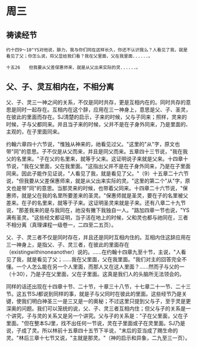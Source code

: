 # 周三

## 祷读经节
```
约十四9～10"YS对他说，腓力，我与你们同在这样长久，你还不认识我么？人看见了我，就是看见了父；你怎么说，将父显给我们看？我在父里面，父在我里面......。

十五26　　但我要从父差保惠师来，就是从父出来实际的灵......。
```

## 父、子、灵互相内在，不相分离

父、子、灵三一神之间的关系，不仅是同时共存，更是互相内在的。同时共存的意思是同时一起存在。互相内在这个辞，应用在三一神身上，意思是父、子、圣灵，在彼此的里面而存在。SJ清楚的启示，子来的时候，父与子同来；照样，灵来的时候，子与父都同来。并且当子来的时候，父并不是在子身外同来，乃是里面的、主观的，在子里面同来。

约翰六章四十六节说，"惟独从神来的，祂看见过父。"这里的"从"字，原文也带"同"的意思。子不仅是从父而来，并且是同父而来。五章四十三节说，"我在我父的名里来。"子在父的名里来，就等于父来。这证明说子来就是父来。十四章十节说，"我在父里面，父在我里面。"这指出父并不是在子身外同来，乃是在子里面同来。因此子能作见证说，"人看见了我，就是看见了父。"（9）十五章二十六节说，"但我要从父差保惠师来，就是从父出来实际的灵。"这里的第二个"从"字，原文也是带"同"的意思。当那灵来的时候，也带着父同来。十四章二十六节说，"保惠师，就是父在我的名里所要差来的圣灵。"保惠师就是圣灵，要在子的名里被父差来。在子的名里来，就等于子来。这证明圣灵来就是子来。还有八章二十九节说，"那差我来的是与我同在，祂没有撇下我独自一人。"路加四章一节也说，"YS满有圣灵。"这些经文都证明，当子活在地上的时候，父和灵也都与祂同在，三者不相分离（真理课程一级卷一，二四至二五页）。

父、子、灵三者不仅是同时存在，并且还是同时互相内住的。互相内住这辞应用在三一神身上，是指父、子、灵三者，在彼此的里面存在（existingwithinoneanother）说的。......在约翰十四章九至十节，主说，"人看见了我，就是看见了父；......我在父里面，父在我里面。"我们对主的回答完全不懂。一个人怎么能在另一个人里面，而那人又在这人里面？......然而子与父的一（十30），乃是子在父里面，父在子里面。这真是我们人的头脑所无法领会的。

同样的话还出现在十四章十节、二十节，十章三十八节，十七章二十一节、二十三节。这五节SJ都说到同样的事，就是子与父同时在彼此的里面。这些经节乃是关键，使我们明白神圣三一是三又是一的奥秘；不过这里只提到父与子，至于灵是更深奥的问题。我们可以笼统的说，父、子、灵三者互相内住；但父与子的关系是一个讲究，子与灵的关系又是另一个讲究。父与子的关系是："子在父里面，父在子里面。"但在整本SJ里，找不出任何一节说，灵在子里面或子在灵里面。SJ乃是说，子成了灵。所以林前十五章四十五节下半说，"末后的亚当成了赐生命的灵。"林后三章十七节又说，"主就是那灵。"（神的启示和异象，二九至三一页）。

